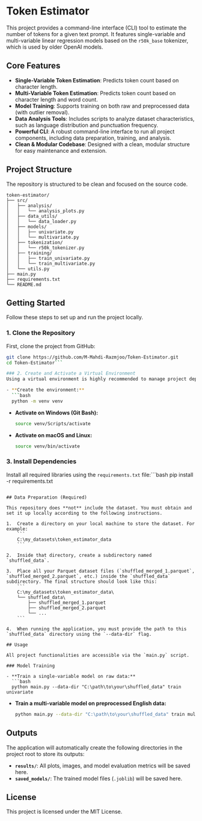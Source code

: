 # Token Estimator

This project provides a command-line interface (CLI) tool to estimate the number of tokens for a given text prompt. It features single-variable and multi-variable linear regression models based on the `r50k_base` tokenizer, which is used by older OpenAI models.

## Core Features

- **Single-Variable Token Estimation**: Predicts token count based on character length.
- **Multi-Variable Token Estimation**: Predicts token count based on character length and word count.
- **Model Training**: Supports training on both raw and preprocessed data (with outlier removal).
- **Data Analysis Tools**: Includes scripts to analyze dataset characteristics, such as language distribution and punctuation frequency.
- **Powerful CLI**: A robust command-line interface to run all project components, including data preparation, training, and analysis.
- **Clean & Modular Codebase**: Designed with a clean, modular structure for easy maintenance and extension.

## Project Structure

The repository is structured to be clean and focused on the source code.

```
token-estimator/
├── src/
│   ├── analysis/
│   │   └── analysis_plots.py
│   ├── data_utils/
│   │   └── data_loader.py
│   ├── models/
│   │   ├── univariate.py
│   │   └── multivariate.py
│   ├── tokenization/
│   │   └── r50k_tokenizer.py
│   ├── training/
│   │   ├── train_univariate.py
│   │   └── train_multivariate.py
│   └── utils.py
├── main.py
├── requirements.txt
└── README.md
```

## Getting Started

Follow these steps to set up and run the project locally.

### 1. Clone the Repository
First, clone the project from GitHub:
```bash
git clone https://github.com/M-Mahdi-Razmjoo/Token-Estimator.git
cd Token-Estimator```

### 2. Create and Activate a Virtual Environment
Using a virtual environment is highly recommended to manage project dependencies in isolation.

- **Create the environment:**
  ```bash
  python -m venv venv
  ```
- **Activate on Windows (Git Bash):**
  ```bash
  source venv/Scripts/activate
  ```
- **Activate on macOS and Linux:**
  ```bash
  source venv/bin/activate
  ```

### 3. Install Dependencies
Install all required libraries using the `requirements.txt` file:```bash
pip install -r requirements.txt
```

## Data Preparation (Required)

This repository does **not** include the dataset. You must obtain and set it up locally according to the following instructions.

1.  Create a directory on your local machine to store the dataset. For example:
    ```
    C:\my_datasets\token_estimator_data
    ```

2.  Inside that directory, create a subdirectory named `shuffled_data`.

3.  Place all your Parquet dataset files (`shuffled_merged_1.parquet`, `shuffled_merged_2.parquet`, etc.) inside the `shuffled_data` subdirectory. The final structure should look like this:
    ```
    C:\my_datasets\token_estimator_data\
    └── shuffled_data\
        ├── shuffled_merged_1.parquet
        ├── shuffled_merged_2.parquet
        └── ...
    ```

4.  When running the application, you must provide the path to this `shuffled_data` directory using the `--data-dir` flag.

## Usage

All project functionalities are accessible via the `main.py` script.

### Model Training

- **Train a single-variable model on raw data:**
  ```bash
  python main.py --data-dir "C:\path\to\your\shuffled_data" train univariate
  ```

- **Train a multi-variable model on preprocessed English data:**
  ```bash
  python main.py --data-dir "C:\path\to\your\shuffled_data" train multivariate --preprocessed --lang English
  ```

## Outputs

The application will automatically create the following directories in the project root to store its outputs:
- **`results/`**: All plots, images, and model evaluation metrics will be saved here.
- **`saved_models/`**: The trained model files (`.joblib`) will be saved here.

## License

This project is licensed under the MIT License.
